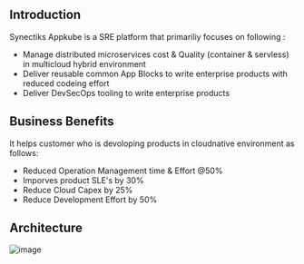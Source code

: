 
<!--
**Here are some ideas to get you started:**

🙋‍♀️ A short introduction - what is your organization all about?
🌈 Contribution guidelines - how can the community get involved?
👩‍💻 Useful resources - where can the community find your docs? Is there anything else the community should know?
🍿 Fun facts - what does your team eat for breakfast?
🧙 Remember, you can do mighty things with the power of [Markdown](https://docs.github.com/github/writing-on-github/getting-started-with-writing-and-formatting-on-github/basic-writing-and-formatting-syntax)
-->
## Introduction 
Synectiks Appkube is a SRE platform that primariliy focuses on following :
- Manage distributed microservices cost & Quality (container & servless) in multicloud hybrid environment
- Deliver reusable common App Blocks to write enterprise products with reduced codeing effort
- Deliver DevSecOps tooling to write enterprise products
## Business Benefits 

It helps customer who is devoloping products in cloudnative environment as follows:
  - Reduced Operation Management time & Effort @50%
  - Imporves product SLE's by 30%
  - Reduce Cloud Capex by 25%
  - Reduce Development Effort by 50%
## Architecture
![image](https://user-images.githubusercontent.com/30368497/214262419-d6a150f8-2778-4126-abb9-37529412a124.png)
